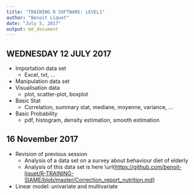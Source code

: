 ```yaml
---
title: "TRAINING R SOFTWARE: LEVEL1"
author: "Benoit Liquet"
date: "July 5, 2017"
output: md_document
---
```




## WEDNESDAY 12 JULY 2017 

- Importation data set 
    - Excel, txt, ...
- Manipulation data set
- Visualisation data 
    - plot, scatter-plot, boxplot
- Basic Stat
    - Correlation, summary stat, mediane, moyenne, variance, ...
- Basic Probability
    - pdf, histogram, density estimation, smooth estimation


## 16 November 2017

- Revision of previous session 
    - Analysis of a data set on a survey about behaviour diet of elderly
    - Analysis of this data set is here \url{https://github.com/benoit-liquet/R-TRAINING-SIAME/blob/master/Correction_report_nutrition.md}
- Linear model: univariate and multivariate



